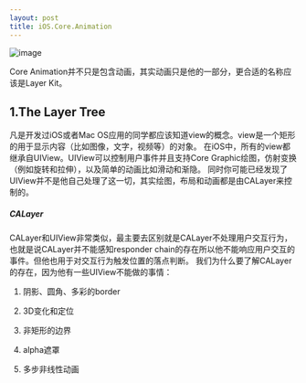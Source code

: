 ```yaml
---
layout: post
title: iOS.Core.Animation
---
```


![image](/AllenChiangBlog/public/upload/2014-05-04-cover_of_iOS.Core.Animation.png)

Core Animation并不只是包含动画，其实动画只是他的一部分，更合适的名称应该是Layer Kit。

## 1.The Layer Tree

凡是开发过iOS或者Mac OS应用的同学都应该知道view的概念。view是一个矩形的用于显示内容（比如图像，文字，视频等）的对象。
在iOS中，所有的view都继承自UIView。UIView可以控制用户事件并且支持Core Graphic绘图，仿射变换（例如旋转和拉伸），以及简单的动画比如滑动和渐隐。
同时你可能已经发现了UIView并不是他自己处理了这一切，其实绘图，布局和动画都是由CALayer来控制的。

##### CALayer

CALayer和UIView非常类似，最主要去区别就是CALayer不处理用户交互行为，也就是说CALayer并不能感知responder chain的存在所以他不能响应用户交互的事件。但他也用于对交互行为触发位置的落点判断。
我们为什么要了解CALayer的存在，因为他有一些UIView不能做的事情：

1. 阴影、圆角、多彩的border

2. 3D变化和定位

3. 非矩形的边界

4. alpha遮罩

5. 多步非线性动画